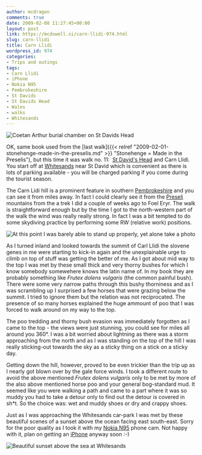 ```yaml
---
author: mcdragon
comments: true
date: 2009-02-08 11:27:45+00:00
layout: post
link: https://mcdowell.si/carn-llidi-974.html
slug: carn-llidi
title: Carn Llidi
wordpress_id: 974
categories:
- Trips and outings
tags:
- Carn Llidi
- iPhone
- Nokia N95
- Pembrokeshire
- St Davids
- St Davids Head
- Wales
- walks
- Whitesands
---
```


![Coetan Arthur burial chamber on St Davids Head](https://img.mcdowell.si/2009/02/carn_llidi_11-1.jpg "Coetan Arthur burial chamber on St Davids Head")


OK, same book used from the [last walk]({{< relref "2009-02-01-stonehenge-made-in-the-preselis.md" >}} "Stonehenge = Made in the Preselis"), but this time it was walk no. 11:  [St David's Head](https://en.wikipedia.org/wiki/St_Davids_Head) and Carn Llidi. You start off at [Whitesands](https://en.wikipedia.org/wiki/Whitesands) near St David which is convenient as there is lots of parking available - you will be charged parking if you come during the tourist season.


The Carn Lidi hill is a prominent feature in southern [Pembrokeshire](https://en.wikipedia.org/wiki/Pembrokeshire) and you can see it from miles away. In fact I could clearly see it from the [Preseli](https://en.wikipedia.org/wiki/Preseli_Pembrokeshire) mountains from the a trek I did a couple of weeks ago to Foel Eryr. The walk is straightforward enough but by the time I got to the north-western part of the walk the wind was really really strong. In fact I was a bit tempted to do some skydiving practice by performing some RW (relative work) positions.

![](https://img.mcdowell.si/2009/02/carn_llidi_21-1.jpg "At this point I was barely able to stand up properly, yet alone take a photo")

As I turned inland and looked towards the summit of Carl Llidi the slovene genes in me were starting to kick-in again and the unexplainable urge to climb on top of stuff was getting the better of me. As I got about mid way to the top I was met by these small thick and very thorny bushes for which I know somebody somewehere knows the latin name of. In my book they are probably something like _Frutex dolens vulgaris_ (the common painful bush). There were some very narrow paths through this bushy thorniness and as I was scrambling up I surprised a few horses that were grazing below the summit. I tried to ignore them but the relation was not reciprocated. The presence of so many horses explained the huge ammount of poo that I was forced to walk around on my way to the top.

The poo tredding and thorny bush evasion was immediately forgotten as I came to the top - the views were just stunning, you could see for miles all around you 360°. I was a bit worried about lightning as there was a storm approaching from the north and as I was standing on the top of the hill I was really sticking-out towards the sky as a sticky thing on a stick on a sticky day.

Getting down the hill, however, proved to be even trickier than the trip up as I nearly got blown over by the gale force winds. I took a different route to avoid the above mentioned _Frutex dolens vulgaris_ only to be met by more of the also above mentioned horse poo and your general bog-standard mud. It seemed like you were walking a path and came to a part where it was so muddy you had to take a detour only to find out the detour is covered in sh*t. So the choice was: wet and muddy shoes or dry and crappy shoes.

Just as I was approaching the Whitesands car-park I was met by these beautiful scenes of a sunset above the ocean facing east south-east. Sorry for the poor quality as I took it with my [Nokia N95](https://en.wikipedia.org/wiki/Nokia_N95) phone cam. Not happy with it, plan on getting an [iPhone](https://en.wikipedia.org/wiki/IPhone) anyway soon :-)

![](https://img.mcdowell.si/2009/02/carn_llidi_31-1.jpg "Beautiful sunset above the sea at Whitesands")
